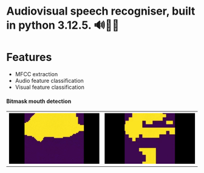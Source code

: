 
# Audiovisual speech recogniser, built in python 3.12.5. 🔊👂🏼

# Features
<ul>
<li>MFCC extraction</li>
<li>Audio feature classification</li>
<li>Visual feature classification</li>
</ul>

#### Bitmask mouth detection
<table>
  <tr>
    <th><img src="image/Morphological2.gif" alt="AVP Morphological operations" width="400"></th>
    <th><img src="image/NotMorpho.gif" alt="AVP Morphological operations" width="400"></th>
  </tr>
</table>
